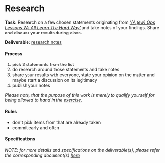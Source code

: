 Research
========


__Task:__ Research on a few chosen statements originating from 
[*'(A few) Ops Lessons We All Learn The Hard Way'*](https://www.netmeister.org/blog/ops-lessons.html) and take notes of
your findings.  Share and discuss your results during class.

__Deliverable:__ [research notes](./deliverables/research_discussion.md)


#### Process

1. pick 3 statements from the list
2. do research around those statements and take notes
3. share your results with everyone, state your opinion on the matter and maybe start a discussion on its legitimacy
4. publish your notes 

*Please note, that the purpose of this work is merely to qualify yourself for being allowed to hand in the
[exercise](./exercise.md).*


#### Rules

* don't pick items from that are already taken
* commit early and often


#### Specifications

*NOTE: for more details and specifications on the deliverable(s), please refer the corresponding document(s) 
[here](./deliverables)*
